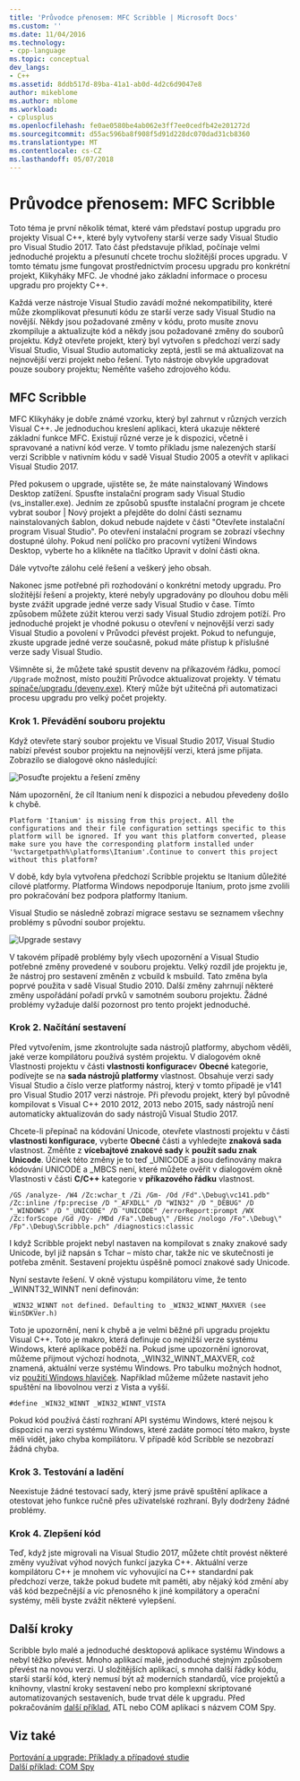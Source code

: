 ```yaml
---
title: 'Průvodce přenosem: MFC Scribble | Microsoft Docs'
ms.custom: ''
ms.date: 11/04/2016
ms.technology:
- cpp-language
ms.topic: conceptual
dev_langs:
- C++
ms.assetid: 8ddb517d-89ba-41a1-ab0d-4d2c6d9047e8
author: mikeblome
ms.author: mblome
ms.workload:
- cplusplus
ms.openlocfilehash: fe0ae0580be4ab062e3ff7ee0cedfb42e201272d
ms.sourcegitcommit: d55ac596ba8f908f5d91d228dc070dad31cb8360
ms.translationtype: MT
ms.contentlocale: cs-CZ
ms.lasthandoff: 05/07/2018
---
```

# <a name="porting-guide-mfc-scribble"></a>Průvodce přenosem: MFC Scribble
Toto téma je první několik témat, které vám představí postup upgradu pro projekty Visual C++, které byly vytvořeny starší verze sady Visual Studio pro Visual Studio 2017. Tato část představuje příklad, počínaje velmi jednoduché projektu a přesunutí chcete trochu složitější proces upgradu. V tomto tématu jsme fungovat prostřednictvím procesu upgradu pro konkrétní projekt, Klikyháky MFC. Je vhodné jako základní informace o procesu upgradu pro projekty C++.  
  
 Každá verze nástroje Visual Studio zavádí možné nekompatibility, které může zkomplikovat přesunutí kódu ze starší verze sady Visual Studio na novější. Někdy jsou požadované změny v kódu, proto musíte znovu zkompiluje a aktualizujte kód a někdy jsou požadované změny do souborů projektu. Když otevřete projekt, který byl vytvořen s předchozí verzí sady Visual Studio, Visual Studio automaticky zeptá, jestli se má aktualizovat na nejnovější verzi projekt nebo řešení. Tyto nástroje obvykle upgradovat pouze soubory projektu; Neměňte vašeho zdrojového kódu.  
  
## <a name="mfc-scribble"></a>MFC Scribble  
 MFC Klikyháky je dobře známé vzorku, který byl zahrnut v různých verzích Visual C++. Je jednoduchou kreslení aplikaci, která ukazuje některé základní funkce MFC. Existují různé verze je k dispozici, včetně i spravované a nativní kód verze. V tomto příkladu jsme nalezených starší verzi Scribble v nativním kódu v sadě Visual Studio 2005 a otevřít v aplikaci Visual Studio 2017.  
  
 Před pokusem o upgrade, ujistěte se, že máte nainstalovaný Windows Desktop zatížení. Spusťte instalační program sady Visual Studio (vs_installer.exe). Jedním ze způsobů spusťte instalační program je chcete vybrat soubor | Nový projekt a přejděte do dolní části seznamu nainstalovaných šablon, dokud nebude najdete v části "Otevřete instalační program Visual Studio". Po otevření instalační program se zobrazí všechny dostupné úlohy. Pokud není políčko pro pracovní vytížení Windows Desktop, vyberte ho a klikněte na tlačítko Upravit v dolní části okna. 


 Dále vytvořte zálohu celé řešení a veškerý jeho obsah. 
 
 Nakonec jsme potřebné při rozhodování o konkrétní metody upgradu. Pro složitější řešení a projekty, které nebyly upgradovány po dlouhou dobu měli byste zvážit upgrade jedné verze sady Visual Studio v čase. Tímto způsobem můžete zúžit kterou verzi sady Visual Studio zdrojem potíží. Pro jednoduché projekt je vhodné pokusu o otevření v nejnovější verzi sady Visual Studio a povolení v Průvodci převést projekt. Pokud to nefunguje, zkuste upgrade jedné verze současně, pokud máte přístup k příslušné verze sady Visual Studio.  
  
 Všimněte si, že můžete také spustit devenv na příkazovém řádku, pomocí `/Upgrade` možnost, místo použití Průvodce aktualizovat projekty. V tématu [spínače/upgradu (devenv.exe)](/visualstudio/ide/reference/upgrade-devenv-exe). Který může být užitečná při automatizaci procesu upgradu pro velký počet projekty.  
  
### <a name="step-1-converting-the-project-file"></a>Krok 1. Převádění souboru projektu  
 Když otevřete starý soubor projektu ve Visual Studio 2017, Visual Studio nabízí převést soubor projektu na nejnovější verzi, která jsme přijata. Zobrazilo se dialogové okno následující:  
  
 ![Posuďte projektu a řešení změny](../porting/media/scribbleprojectupgrade.PNG "ScribbleProjectUpgrade")  
  
 Nám upozornění, že cíl Itanium není k dispozici a nebudou převedeny došlo k chybě.  
  
```Output  
Platform 'Itanium' is missing from this project. All the configurations and their file configuration settings specific to this platform will be ignored. If you want this platform converted, please make sure you have the corresponding platform installed under '%vctargetpath%\platforms\Itanium'.Continue to convert this project without this platform?  
```  
  
 V době, kdy byla vytvořena předchozí Scribble projektu se Itanium důležité cílové platformy. Platforma Windows nepodporuje Itanium, proto jsme zvolili pro pokračování bez podpora platformy Itanium.  
  
 Visual Studio se následně zobrazí migrace sestavu se seznamem všechny problémy s původní soubor projektu.  
  
 ![Upgrade sestavy](../porting/media/scribblemigrationreport.PNG "ScribbleMigrationReport")  
  
 V takovém případě problémy byly všech upozornění a Visual Studio potřebné změny provedené v souboru projektu. Velký rozdíl jde projektu je, že nástroj pro sestavení změněn z vcbuild k msbuild. Tato změna byla poprvé použita v sadě Visual Studio 2010. Další změny zahrnují některé změny uspořádání pořadí prvků v samotném souboru projektu. Žádné problémy vyžaduje další pozornost pro tento projekt jednoduché.  
  
### <a name="step-2-getting-it-to-build"></a>Krok 2. Načítání sestavení  
 Před vytvořením, jsme zkontrolujte sada nástrojů platformy, abychom věděli, jaké verze kompilátoru používá systém projektu. V dialogovém okně Vlastnosti projektu v části **vlastnosti konfigurace**v **Obecné** kategorie, podívejte se na **sada nástrojů platformy** vlastnost. Obsahuje verzi sady Visual Studio a číslo verze platformy nástroj, který v tomto případě je v141 pro Visual Studio 2017 verzi nástroje. Při převodu projekt, který byl původně kompilovat s Visual C++ 2010 2012, 2013 nebo 2015, sady nástrojů není automaticky aktualizován do sady nástrojů Visual Studio 2017.   
  
  Chcete-li přepínač na kódování Unicode, otevřete vlastnosti projektu v části **vlastnosti konfigurace**, vyberte **Obecné** části a vyhledejte **znaková sada** vlastnost. Změňte z **vícebajtové znakové sady** k **použít sadu znak Unicode**. Účinek této změny je to teď _UNICODE a jsou definovány makra kódování UNICODE a _MBCS není, které můžete ověřit v dialogovém okně Vlastnosti v části **C/C++** kategorie v **příkazového řádku** vlastnost.  
  
```Output  
/GS /analyze- /W4 /Zc:wchar_t /Zi /Gm- /Od /Fd".\Debug\vc141.pdb" /Zc:inline /fp:precise /D "_AFXDLL" /D "WIN32" /D "_DEBUG" /D "_WINDOWS" /D "_UNICODE" /D "UNICODE" /errorReport:prompt /WX /Zc:forScope /Gd /Oy- /MDd /Fa".\Debug\" /EHsc /nologo /Fo".\Debug\" /Fp".\Debug\Scribble.pch" /diagnostics:classic 
```  
  
 I když Scribble projekt nebyl nastaven na kompilovat s znaky znakové sady Unicode, byl již napsán s Tchar – místo char, takže nic ve skutečnosti je potřeba změnit. Sestavení projektu úspěšně pomocí znakové sady Unicode.  
  
 Nyní sestavte řešení. V okně výstupu kompilátoru víme, že tento _WINNT32_WINNT není definován:  
  
```Output  
_WIN32_WINNT not defined. Defaulting to _WIN32_WINNT_MAXVER (see WinSDKVer.h)  
```  
  
 Toto je upozornění, není k chybě a je velmi běžné při upgradu projektu Visual C++. Toto je makro, která definuje co nejnižší verze systému Windows, které aplikace poběží na. Pokud jsme upozornění ignorovat, můžeme přijmout výchozí hodnota, _WIN32_WINNT_MAXVER, což znamená, aktuální verze systému Windows. Pro tabulku možných hodnot, viz [použití Windows hlaviček](https://msdn.microsoft.com/en-us/library/aa383745.aspx). Například můžeme můžete nastavit jeho spuštění na libovolnou verzi z Vista a vyšší.  
  
```  
#define _WIN32_WINNT _WIN32_WINNT_VISTA  
```  
  
 Pokud kód používá částí rozhraní API systému Windows, které nejsou k dispozici na verzi systému Windows, které zadáte pomocí této makro, byste měli vidět, jako chyba kompilátoru. V případě kód Scribble se nezobrazí žádná chyba.  
  
### <a name="step-3-testing-and-debugging"></a>Krok 3. Testování a ladění  
 Neexistuje žádné testovací sady, který jsme právě spuštění aplikace a otestovat jeho funkce ručně přes uživatelské rozhraní. Byly dodrženy žádné problémy.  
  
### <a name="step-4-improve-the-code"></a>Krok 4. Zlepšení kód  
 Teď, když jste migrovali na Visual Studio 2017, můžete chtít provést některé změny využívat výhod nových funkcí jazyka C++. Aktuální verze kompilátoru C++ je mnohem víc vyhovující na C++ standardní pak předchozí verze, takže pokud budete mít paměti, aby nějaký kód změní aby váš kód bezpečnější a víc přenosného k jiné kompilátory a operační systémy, měli byste zvážit některé vylepšení.  
  
## <a name="next-steps"></a>Další kroky  
 Scribble bylo malé a jednoduché desktopová aplikace systému Windows a nebyl těžko převést. Mnoho aplikací malé, jednoduché stejným způsobem převést na novou verzi.  U složitějších aplikací, s mnoha další řádky kódu, starší starší kód, který nemusí být až moderních standardů, více projektů a knihovny, vlastní kroky sestavení nebo pro komplexní skriptované automatizovaných sestaveních, bude trvat déle k upgradu. Před pokračováním [další příklad](../porting/porting-guide-com-spy.md), ATL nebo COM aplikaci s názvem COM Spy.  
  
## <a name="see-also"></a>Viz také  
 [Portování a upgrade: Příklady a případové studie](../porting/porting-and-upgrading-examples-and-case-studies.md)   
 [Další příklad: COM Spy](../porting/porting-guide-com-spy.md)
